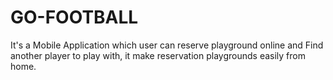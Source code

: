 # GO-FOOTBALL
It's a Mobile Application which user can reserve playground online and Find another player to play with, it make reservation playgrounds easily from home. 
